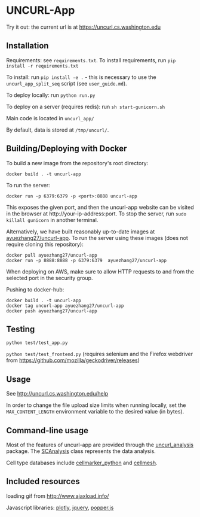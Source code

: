 UNCURL-App
=======================

Try it out: the current url is at <https://uncurl.cs.washington.edu>

## Installation

Requirements: see `requirements.txt`. To install requirements, run `pip install -r requirements.txt`

To install: run `pip install -e .` - this is necessary to use the `uncurl_app_split_seq` script (see `user_guide.md`).

To deploy locally: run `python run.py`

To deploy on a server (requires redis): run `sh start-gunicorn.sh`

Main code is located in `uncurl_app/`

By default, data is stored at `/tmp/uncurl/`.

## Building/Deploying with Docker

To build a new image from the repository's root directory:

`docker build . -t uncurl-app`

To run the server:

`docker run -p 6379:6379 -p <port>:8888 uncurl-app`

This exposes the given port, and then the uncurl-app website can be visited in the browser at http://your-ip-address:port. To stop the server, run `sudo killall gunicorn` in another terminal.

Alternatively, we have built reasonably up-to-date images at [ayuezhang27/uncurl-app](https://hub.docker.com/repository/docker/ayuezhang27/uncurl-app). To run the server using these images (does not require cloning this repository):

    docker pull ayuezhang27/uncurl-app
    docker run -p 8888:8888 -p 6379:6379  ayuezhang27/uncurl-app

When deploying on AWS, make sure to allow HTTP requests to and from the selected port in the security group.

Pushing to docker-hub:

    docker build . -t uncurl-app
    docker tag uncurl-app ayuezhang27/uncurl-app
    docker push ayuezhang27/uncurl-app


## Testing

`python test/test_app.py`

`python test/test_frontend.py` (requires selenium and the Firefox webdriver from <https://github.com/mozilla/geckodriver/releases>)


## Usage

See <http://uncurl.cs.washington.edu/help>

In order to change the file upload size limits when running locally, set the `MAX_CONTENT_LENGTH` environment variable to the desired value (in bytes). 


## Command-line usage

Most of the features of uncurl-app are provided through the [uncurl_analysis](https://github.com/yjzhang/uncurl_analysis) package. The [SCAnalysis](https://github.com/yjzhang/uncurl_analysis/blob/master/uncurl_analysis/sc_analysis.py#L33) class represents the data analysis.

Cell type databases include [cellmarker_python](https://github.com/yjzhang/cellmarker_python) and [cellmesh](https://github.com/yjzhang/cellmesh).


## Included resources

loading gif from http://www.ajaxload.info/

Javascript libraries: [plotly](https://plot.ly/), [jquery](https://jquery.com), [popper.js](https://popper.js.org/)
